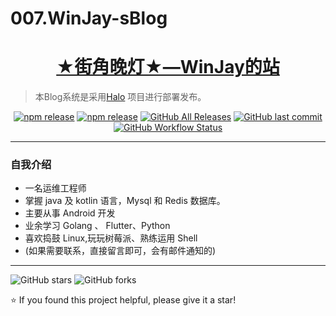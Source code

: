 # 007.WinJay-sBlog


<h1 align="center"><a href="https://winjay.cn" target="_blank">★街角晚灯★—WinJay的站</a></h1>


 > 本Blog系统是采用[Halo](https://github.com/halo-dev/halo) 项目进行部署发布。


<p align="center">
<a href="https://www.npmjs.com/package/halo-admin"><img alt="npm release" src="https://img.shields.io/npm/v/halo-admin?style=flat-square"/></a>
<a href="https://www.jsdelivr.com/package/npm/halo-admin"><img alt="npm release" src="https://data.jsdelivr.com/v1/package/npm/halo-admin/badge"/></a>
<a href="https://github.com/halo-dev/halo-admin/releases"><img alt="GitHub All Releases" src="https://img.shields.io/github/downloads/halo-dev/halo-admin/total.svg?style=flat-square"></a>
<a href="https://github.com/halo-dev/halo-admin/commits"><img alt="GitHub last commit" src="https://img.shields.io/github/last-commit/halo-dev/halo-admin.svg?style=flat-square"></a>
<a href="https://github.com/halo-dev/halo-admin/actions"><img alt="GitHub Workflow Status" src="https://img.shields.io/github/workflow/status/halo-dev/halo-admin/Halo%20Admin%20CI?style=flat-square"/></a>
</p>

---

### 自我介绍
- 一名运维工程师
- 掌握 java 及 kotlin 语言，Mysql 和 Redis 数据库。 
- 主要从事 Android 开发
- 业余学习 Golang 、 Flutter、Python
- 喜欢捣鼓 Linux,玩玩树莓派、熟练运用 Shell
- (如果需要联系，直接留言即可，会有邮件通知的)


---

![GitHub stars](https://img.shields.io/github/stars/WinJayX/007.WinJayBlog?style=social)
![GitHub forks](https://img.shields.io/github/forks/WinJayX/007.WinJayBlog?style=social)

⭐ If you found this project helpful, please give it a star!
